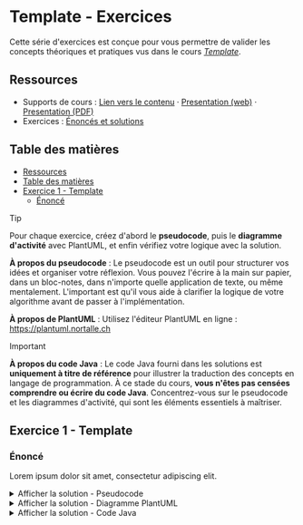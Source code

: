 # Template - Exercices

Cette série d'exercices est conçue pour vous permettre de valider les concepts
théoriques et pratiques vus dans le cours
_[Template](../01-supports-de-cours/README.md)_.

## Ressources

- Supports de cours : [Lien vers le contenu](../01-supports-de-cours/README.md)
  ·
  [Presentation (web)](https://HEIG-VD-Prog-Course.github.io/HEIG-VD-ProgIM-Course/00.00-template/01-supports-de-cours/index.html)
  ·
  [Presentation (PDF)](https://HEIG-VD-Prog-Course.github.io/HEIG-VD-ProgIM-Course/00.00-template/01-supports-de-cours/00.00-template-presentation.pdf)
- Exercices : [Énoncés et solutions](../02-exercices/README.md)

## Table des matières

- [Ressources](#ressources)
- [Table des matières](#table-des-matières)
- [Exercice 1 - Template](#exercice-1---template)
  - [Énoncé](#énoncé)

> [!TIP]
>
> Pour chaque exercice, créez d'abord le **pseudocode**, puis le **diagramme
> d'activité** avec PlantUML, et enfin vérifiez votre logique avec la solution.
>
> **À propos du pseudocode** : Le pseudocode est un outil pour structurer vos
> idées et organiser votre réflexion. Vous pouvez l'écrire à la main sur papier,
> dans un bloc-notes, dans n'importe quelle application de texte, ou même
> mentalement. L'important est qu'il vous aide à clarifier la logique de votre
> algorithme avant de passer à l'implémentation.
>
> **À propos de PlantUML** : Utilisez l'éditeur PlantUML en ligne :
> <https://plantuml.nortalle.ch>

> [!IMPORTANT]
>
> **À propos du code Java** : Le code Java fourni dans les solutions est
> **uniquement à titre de référence** pour illustrer la traduction des concepts
> en langage de programmation. À ce stade du cours, **vous n'êtes pas censées
> comprendre ou écrire du code Java**. Concentrez-vous sur le pseudocode et les
> diagrammes d'activité, qui sont les éléments essentiels à maîtriser.

## Exercice 1 - Template

### Énoncé

Lorem ipsum dolor sit amet, consectetur adipiscing elit.

<details>
<summary>Afficher la solution - Pseudocode</summary>

```text
DÉBUT

FIN
```

</details>

<details>
<summary>Afficher la solution - Diagramme PlantUML</summary>

```plantuml
@startuml
start

stop
@enduml
```

</details>

<details>
<summary>Afficher la solution - Code Java</summary>

```java
public class Main {
  public static void main(String[] args) {

  }
}
```

</details>
